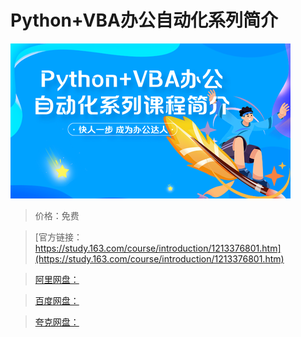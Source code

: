 # Python+VBA办公自动化系列简介

![img](../../../assets/study163/free/0777b52caddf4153b64bf38465afcadf.jpg)

> 价格：免费

> [官方链接：https://study.163.com/course/introduction/1213376801.htm](https://study.163.com/course/introduction/1213376801.htm)

> [阿里网盘：]()

> [百度网盘：]()

> [夸克网盘：]()
